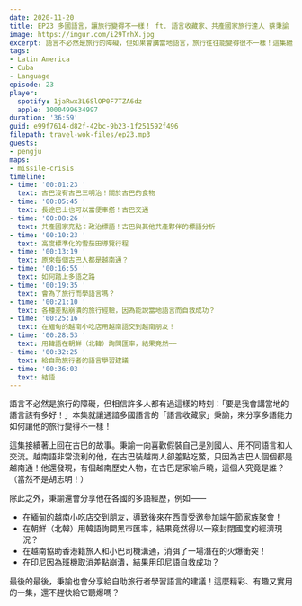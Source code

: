 ```yaml
---
date: 2020-11-20
title: EP23 多國語言，讓旅行變得不一樣！ ft. 語言收藏家、共產國家旅行達人 蔡秉諭
image: https://imgur.com/i29TrhX.jpg
excerpt: 語言不必然是旅行的障礙，但如果會講當地語言，旅行往往能變得很不一樣！這集繼續由「語言收藏家」秉諭，分享他因為懂得多國語言，在旅行中發生的各種趣事——例如，越南語非常流利的他，在古巴裝越南人卻差點吃鱉，只因為古巴人個個都是越南通？此外還有北韓、緬甸、越南、泰國、印尼的多語旅行故事，最後也會分享給自助旅行者學習語言的建議！這麼精彩、有趣又實用的一集，還不趕快給它聽爆嗎？
tags:
- Latin America
- Cuba
- Language
episode: 23
player:
  spotify: 1jaRwx3L6SlOP0F7TZA6dz
  apple: 1000499634997
duration: '36:59'
guid: e99f7614-d82f-42bc-9b23-1f251592f496
filepath: travel-wok-files/ep23.mp3
guests:
- pengju
maps:
- missile-crisis
timeline:
- time: '00:01:23 '
  text: 古巴沒有古巴三明治！關於古巴的食物
- time: '00:05:45 '
  text: 長途巴士也可以當便車搭！古巴交通
- time: '00:08:26 '
  text: 共產國家亮點：政治標語！古巴與其他共產夥伴的標語分析
- time: '00:10:23 '
  text: 高度標準化的雪茄田導覽行程
- time: '00:13:19 '
  text: 原來每個古巴人都是越南通？
- time: '00:16:55 '
  text: 如何踏上多語之路
- time: '00:19:35 '
  text: 會為了旅行而學語言嗎？
- time: '00:21:10 '
  text: 各種差點崩潰的旅行經驗，因為能說當地語言而自救成功？
- time: '00:25:16 '
  text: 在緬甸的越南小吃店用越南語交到越南朋友！
- time: '00:28:53 '
  text: 用韓語在朝鮮（北韓）詢問匯率，結果竟然⋯⋯
- time: '00:32:25 '
  text: 給自助旅行者的語言學習建議
- time: '00:36:03 '
  text: 結語
---
```


語言不必然是旅行的障礙，但相信許多人都有過這樣的時刻：「要是我會講當地的語言該有多好！」本集就讓通諳多國語言的「語言收藏家」秉諭，來分享多語能力如何讓他的旅行變得不一樣！ 

這集接續著上回在古巴的故事。秉諭一向喜歡假裝自己是別國人、用不同語言和人交流。越南語非常流利的他，在古巴裝越南人卻差點吃鱉，只因為古巴人個個都是越南通！他還發現，有個越南歷史人物，在古巴是家喻戶曉，這個人究竟是誰？（當然不是胡志明！） 

除此之外，秉諭還會分享他在各國的多語經歷，例如—— 

* 在緬甸的越南小吃店交到朋友，導致後來在西貢受邀參加端午節家族聚會！ 
* 在朝鮮（北韓）用韓語詢問黑市匯率，結果竟然得以一窺封閉國度的經濟現況？ 
* 在越南協助香港籍旅人和小巴司機溝通，消弭了一場潛在的火爆衝突！ 
* 在印尼因為班機取消差點崩潰，結果用印尼語自救成功？

最後的最後，秉諭也會分享給自助旅行者學習語言的建議！這麼精彩、有趣又實用的一集，還不趕快給它聽爆嗎？



